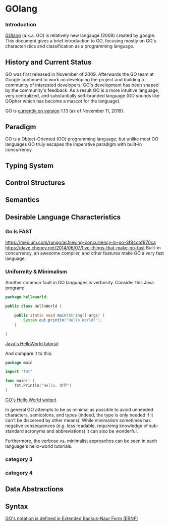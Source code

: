 # GOlang
### Introduction
[GOlang](https://golang.org/) (a.k.a. GO) is relatively new langauge (2009) created by google. This document gives a brief introduction to GO, focusing mostly on GO's characteristics and classification as a programming language.

## History and Current Status
GO was first released in November of 2009. Afterwards the GO team at Google continued to work on developing the project and building a community of interested developers. GO's development has been shaped by the community's feedback. As a result GO is a more intuitive language, very centralized, and substantially self-branded language (GO sounds like GOpher which has become a mascot for the language). 

GO is [currently on version](https://golang.org/project/#go1) 1.13 (as of November 11, 2019).

## Paradigm
GO is a Object-Oriented (OO) programming language; but unlike most OO languages GO truly escapes the imperative paradigm with built-in concurrency. 

## Typing System
## Control Structures
## Semantics
## Desirable Language Characteristics
### Go Is FAST
https://medium.com/rungo/achieving-concurrency-in-go-3f84cbf870ca
https://dave.cheney.net/2014/06/07/five-things-that-make-go-fast
Built-in concurrency, an awesome compiler, and other features make GO a very fast language.

### Uniformity & Minimalism
Another common fault in OO languages is verbosity. Consider this Java program:
```Java
package helloworld;

public class HelloWorld {

    public static void main(String[] args) {
        System.out.println("Hello World!");
    }

}
```
[Java's HelloWorld tutorial](https://docs.oracle.com/javase/tutorial/getStarted/cupojava/index.html)

And compare it to this:
```GO
package main

import "fmt"

func main() {
	fmt.Println("Hello, 世界")
}
```
[GO's Hello World widget](https://golang.org/)

In general GO attempts to be as minimal as possible to avoid unneeded characters, semicolons, and types (indeed, the type is only needed if it can't be discerend by other means). While minimalism sometimes has negative consequences (e.g. less readable, requireing knowledge of sub-standard acronyms and abbreviations) it can also be wonderful.

Furthermore, the verbose vs. minimalist approaches can be seen in each language's hello-world tutorials.

### category 3
### category 4
## Data Abstractions
## Syntax
[GO's notation is defined in Extended Backus-Naur Form (EBNF)](https://golang.org/ref/spec#Notation)
